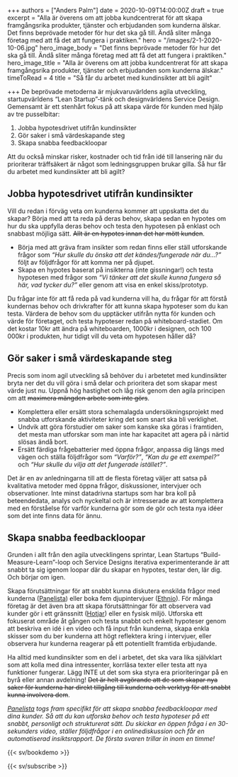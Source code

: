 +++
authors = ["Anders Palm"]
date = 2020-10-09T14:00:00Z
draft = true
excerpt = "Alla är överens om att jobba kundcentrerat för att skapa framgångsrika produkter, tjänster och erbjudanden som kunderna älskar. Det finns beprövade metoder för hur det ska gå till. Ändå sliter många företag med att få det att fungera i praktiken."
hero = "/images/2-1-2020-10-06.jpg"
hero_image_body = "Det finns beprövade metoder för hur det ska gå till. Ändå sliter många företag med att få det att fungera i praktiken."
hero_image_title = "Alla är överens om att jobba kundcentrerat för att skapa framgångsrika produkter, tjänster och erbjudanden som kunderna älskar."
timeToRead = 4
title = "Så får du arbetet med kundinsikter att bli agilt"

+++
De beprövade metoderna är mjukvaruvärldens agila utveckling, startupvärldens “Lean Startup”-tänk och designvärldens Service Design. Gemensamt är ett stenhårt fokus på att skapa värde för kunden med hjälp av tre pusselbitar:

1. Jobba hypotesdrivet utifrån kundinsikter
2. Gör saker i små värdeskapande steg
3. Skapa snabba feedbackloopar

Att du också minskar risker, kostnader och tid från idé till lansering när du prioriterar träffsäkert är något som ledningsgruppen brukar gilla. Så hur får du arbetet med kundinsikter att bli agilt?

## Jobba hypotesdrivet utifrån kundinsikter
Vill du redan i förväg veta om kunderna kommer att uppskatta det du skapar? Börja med att ta reda på deras behov, skapa sedan en hypotes om hur du ska uppfylla deras behov och testa den hypotesen på enklast och snabbast möjliga sätt. ~~Allt är en hypotes innan det har mött kunden~~.

- Börja med att gräva fram insikter som redan finns eller ställ utforskande frågor som _“Hur skulle du önska att det kändes/fungerade när du...?”_ följt av följdfrågor för att komma ner på djupet. 
- Skapa en hypotes baserat på insikterna (inte gissningar!) och testa hypotesen med frågor som _“Vi tänker att det skulle kunna fungera så här, vad tycker du?”_ eller genom att visa en enkel skiss/prototyp.

Du frågar inte för att få reda på vad kunderna vill ha, du frågar för att förstå kundernas behov och drivkrafter för att kunna skapa hypoteser som du kan testa. Värdera de behov som du upptäcker utifrån nytta för kunden och värde för företaget, och testa hypoteser redan på whiteboard-stadiet. Om det kostar 10kr att ändra på whiteboarden, 1000kr i designen, och 100 000kr i produkten, hur tidigt vill du veta om hypotesen håller då?

## Gör saker i små värdeskapande steg
Precis som inom agil utveckling så behöver du i arbetetet med kundinsikter bryta ner det du vill göra i små delar och prioritera det som skapar mest värde just nu. Uppnå hög hastighet och låg risk genom den agila principen om att ~~maximera mängden arbete som inte görs~~.

- Komplettera eller ersätt stora schemalagda undersökningsprojekt med snabba utforskande aktiviteter kring det som snart ska bli verklighet.
- Undvik att göra förstudier om saker som kanske ska göras i framtiden, det mesta man utforskar som man inte har kapacitet att agera på i närtid slösas ändå bort.
- Ersätt färdiga frågebatterier med öppna frågor, anpassa dig längs med vägen och ställa följdfrågor som _“Varför?”_, _“Kan du ge ett exempel?”_ och _“Hur skulle du vilja att det fungerade istället?”_. 

Det är en av anledningarna till att de flesta företag väljer att satsa på kvalitativa metoder med öppna frågor, diskussioner, intervjuer och observationer. Inte minst datadrivna startups som har bra koll på beteendedata, analys och nyckeltal och är intresserade av att komplettera med en förståelse för varför kunderna gör som de gör och testa nya idéer som det inte finns data för ännu.

## Skapa snabba feedbackloopar
Grunden i allt från den agila utvecklingens sprintar, Lean Startups “Build-Measure-Learn”-loop och Service Designs iterativa experimenterande är att snabbt ta sig igenom loopar där du skapar en hypotes, testar den, lär dig. Och börjar om igen.

Skapa förutsättningar för att snabbt kunna diskutera enskilda frågor med kunderna ([Panelista](https://panelista.com "Panelista")) eller boka fem djupintervjuer ([Ethnio](https://ethn.io "Ethnio")). För många företag är det även bra att skapa förutsättningar för att observera vad kunder gör i ett gränssnitt ([Hotjar](https://hotjar.com "Hotjar")) eller en fysisk miljö. Utforska ett fokuserat område åt gången och testa snabbt och enkelt hypoteser genom att beskriva en idé i en video och få input från kunderna, skapa enkla skisser som du ber kunderna att högt reflektera kring i intervjuer, eller observera hur kunderna reagerar på ett potentiellt framtida erbjudande. 

Ha alltid med kundinsikter som en del i arbetet, det ska vara lika självklart som att kolla med dina intressenter, korrläsa texter eller testa att nya funktioner fungerar. Lägg INTE ut det som ska styra era prioriteringar på en byrå eller annan avdelning! ~~Det är helt avgörande att de som skapar nya saker för kunderna har direkt tillgång till kunderna och verktyg för att snabbt kunna involvera dem~~. 

_[Panelista](https://panelista.com "Panelista") togs fram specifikt för att skapa snabba feedbackloopar med dina kunder. Så att du kan utforska behov och testa hypoteser på ett snabbt, personligt och strukturerat sätt. Du skickar en öppen fråga i en 30-sekunders video, ställer följdfrågor i en onlinediskussion och får en automatiserad insiktsrapport. De första svaren trillar in inom en timme!_

{{< sv/bookdemo >}}

{{< sv/subscribe >}}